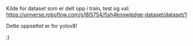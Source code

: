 Kilde for dataset som er delt opp i train, test og val: https://universe.roboflow.com/g18l5754/fish4knowledge-dataset/dataset/1

Dette oppsettet er for yolov8!

;)
